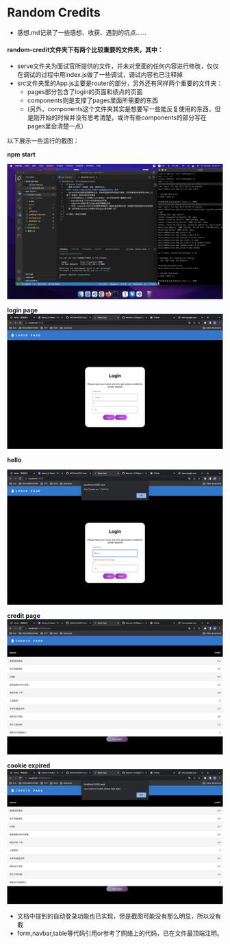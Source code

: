 # Random Credits
- 感想.md记录了一些感想、收获、遇到的坑点……
#### random-credit文件夹下有两个比较重要的文件夹，其中：
- serve文件夹为面试官所提供的文件，并未对里面的任何内容进行修改，仅仅在调试的过程中用index.js做了一些调试，调试内容也已注释掉
- src文件夹里的App.js主要是router的部分，另外还有同样两个重要的文件夹：
  - pages部分包含了login的页面和绩点的页面
  - components则是支撑了pages里面所需要的东西
  - (另外，components这个文件夹其实是想要写一些能反复使用的东西，但是刚开始的时候并没有思考清楚，或许有些components的部分写在pages里会清楚一点）

以下展示一些运行的截图：

<b>npm start</b>

![1](pic/1.png)

<b>login page</b>![2](pic/2.png)

<b>hello</b>

![5](pic/5.png)

<b>credit page</b>![3](pic/3.png)

<b>cookie expired</b>![4](pic/4.png)

- 文档中提到的自动登录功能也已实现，但是截图可能没有那么明显，所以没有截 
- form,navbar,table等代码引用or参考了网络上的代码，已在文件最顶端注明。
